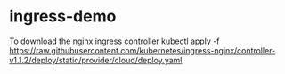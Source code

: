 # ingress-demo
To download the nginx ingress controller
kubectl apply -f https://raw.githubusercontent.com/kubernetes/ingress-nginx/controller-v1.1.2/deploy/static/provider/cloud/deploy.yaml
